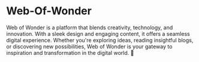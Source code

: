 # Web-Of-Wonder
Web of Wonder is a platform that blends creativity, technology, and innovation. With a sleek design and engaging content, it offers a seamless digital experience. Whether you're exploring ideas, reading insightful blogs, or discovering new possibilities, Web of Wonder is your gateway to inspiration and transformation in the digital world. 🚀
